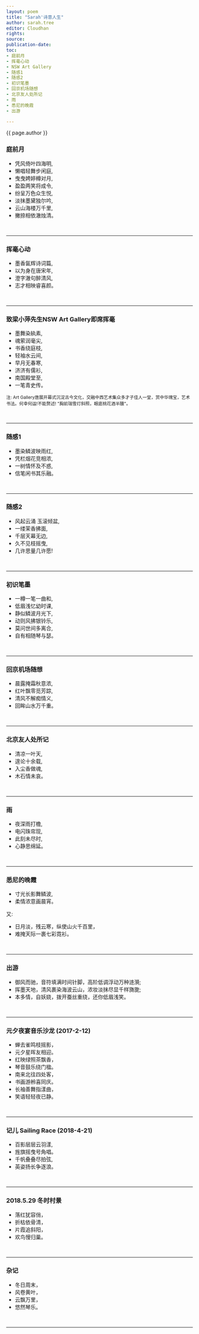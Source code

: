 ```yaml
---
layout: poem
title: "Sarah'诗意人生"
author: sarah.tree
editor: Cloudhan
rights: 
source: 
publication-date: 
toc:
- 庭前月 
- 挥毫心动
- NSW Art Gallery
- 随感1 
- 随感2 
- 初识笔墨
- 回京机场随想
- 北京友人处所记
- 雨
- 悉尼的晚霞
- 出游

---
```


<a class="citation">{{ page.author }} 

### <a>庭前月  </a>

- 凭风倚叶四海明,
- 懒唱轻舞步闲庭,
- 曳曳娉婷樽对月,
- 盈盈两笑将成令,
- 纷呈万色众生悦,
- 淡抹墨黛独尔吟,
- 云山海楼万千里,
- 撇捺相依澈烛清。


<br>

---

### <a>挥毫心动 </a>

- 墨香氤辉诗词篇,
- 以为身在唐宋年,
- 澄字澈句醉清风,
- 志才相映睿喜颜。



<br>

---

### <a>致梁小萍先生NSW Art Gallery即席挥毫 </a>

- 墨舞染紈素,
- 魂萦润毫尖,
- 书香绕庭枝,
- 轻袖水云间,
- 早月无春寒,
- 济济有儒衫,
- 南国殿堂至,
- 一笔青史传。

<small>注:
Art Gallery唐展开幕式沉淀古今文化，交融中西艺术集众多才子佳人一堂，赏中华瑰宝，艺术书法。何幸何运!不能赘述! "胸前瑞雪灯斜照，眼底桃花酒半醺"。</small>

<br>

---

### <a>随感1  </a>

- 墨染鳞波映雨红,
- 凭栏烟花竞相浓,
- 一树情怀及不惑,
- 信笔闲书其乐融。

<br>

---


### <a>随感2  </a>

- 风起云涌 玉滚倾盆,
- 一缕茉香拂面,
- 千层天幕无边,
- 久不见枝摇曳,
- 几许思量几许愿!

<br>

---


### <a>初识笔墨</a>

- 一樽一笔一曲和,
- 低眉浅忆幼时课,
- 静似鳞波月光下,
- 动则风拂银铃乐,
- 莫问世间多离合,
- 自有相随琴与瑟。

<br>

---

### <a>回京机场随想</a>

- 晨露掩霜秋意浓,
- 红叶飘零觅芳踪,
- 清风不解痴情义,
- 回眸山水万千重。

<br>

---

### <a>北京友人处所记</a>

- 清凉一叶天,
- 遑论十余载,
- 入尘香做魂,
- 木石情未哀。

<br>

---

### <a>雨</a>

- 夜深雨打檐,
- 电闪珠帘现,
- 此刻未尽时,
- 心静思绵延。

<br>

---

### <a>悉尼的晚霞</a>

- 寸光长影舞鳞波,
- 柔情浓意画晨宵。

又:<br>

- 日月淡，残云寒，纵使山火千百里，
- 难掩天际一裹七彩霓衫。


<br>

---

### <a>出游</a>

- 御风而驰，音符填满时间针脚，高阶低调浮动万种涟漪;
- 挥墨天地，清风裹染海波云山，浓妆淡抹尽显千样旖旎;
- 本多情，自妖娆，拨开蚕丝重绕，还你低眉浅笑。

<br>

---

### <a>元夕夜宴音乐沙龙 (2017-2-12)</a>

- 蝉去雀鸣枝摇影，
- 元夕星晖友相迎。
- 红映绿照茶飘香，
- 琴音鼓乐绕门楹。
- 南来北往四处客，
- 书画游舲喜同庆。
- 长袖善舞指漾曲，
- 笑语轻轻夜已静。

<br>

---


### <a>记儿 Sailing Race (2018-4-21)</a>

- 百影层层云羽漾,
- 旌旗摇曳号角唱。
- 千帆叠叠尽拍弦,
- 英姿扬长争逐浪。

<br>

---

### <a>2018.5.29 冬时村景</a>

- 落红犹容俏，
- 折枯依骨清，
- 片霞追斜阳，
- 欢鸟慢归巢。 

<br>

---

### <a>杂记</a>

- 冬日周末，
- 风卷黄叶，
- 云飘万里，
- 悠然琴乐。

<br>

---